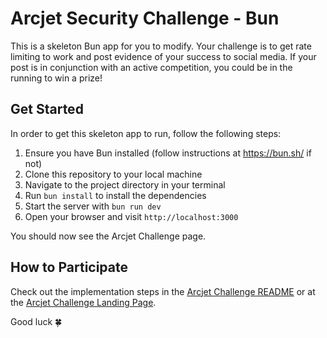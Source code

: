 # Arcjet Security Challenge - Bun

This is a skeleton Bun app for you to modify. Your challenge is to get rate limiting to work and post evidence of your success to social media. If your post is in conjunction with an active competition, you could be in the running to win a prize!

## Get Started

In order to get this skeleton app to run, follow the following steps:

1. Ensure you have Bun installed (follow instructions at https://bun.sh/ if not)
2. Clone this repository to your local machine
3. Navigate to the project directory in your terminal
4. Run `bun install` to install the dependencies
5. Start the server with `bun run dev`
6. Open your browser and visit `http://localhost:3000`

You should now see the Arcjet Challenge page.

## How to Participate

Check out the implementation steps in the [Arcjet Challenge README](../README.md) or at the [Arcjet Challenge Landing Page](https://challenge.arcjet.com/).

Good luck 🍀
